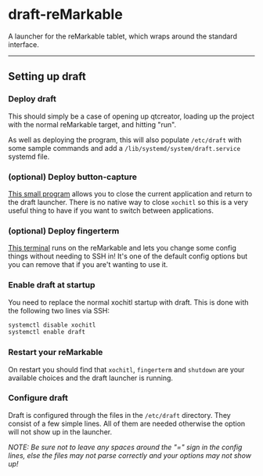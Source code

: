 # draft-reMarkable
A launcher for the reMarkable tablet, which wraps around the standard interface.

* * *

## Setting up draft

### Deploy draft
This should simply be a case of opening up qtcreator, loading up the project with the normal reMarkable target, and hitting "run".

As well as deploying the program, this will also populate `/etc/draft` with some sample commands and add a `/lib/systemd/system/draft.service` systemd file.


### (optional) Deploy button-capture

[This small program](https://github.com/dixonary/button-capture-reMarkable) allows you to close the current application and return to the draft launcher. There is no native way to close `xochitl` so this is a very useful thing to have if you want to switch between applications. 


### (optional) Deploy fingerterm

[This terminal](https://github.com/dixonary/fingerterm-reMarkable) runs on the reMarkable and lets you change some config things without needing to SSH in! It's one of the default config options but you can remove that if you are't wanting to use it.

### Enable draft at startup
You need to replace the normal xochitl startup with draft. This is done with the following two lines via SSH:

```bash
systemctl disable xochitl
systemctl enable draft
```

### Restart your reMarkable

On restart you should find that `xochitl`, `fingerterm` and `shutdown` are your available choices and the draft launcher is running.

### Configure draft

Draft is configured through the files in the `/etc/draft` directory. They consist of a few simple lines. All of them are needed otherwise the option will not show up in the launcher.

*NOTE: Be sure not to leave any spaces around the "=" sign in the config lines, else the files may not parse correctly and your options may not show up!*
